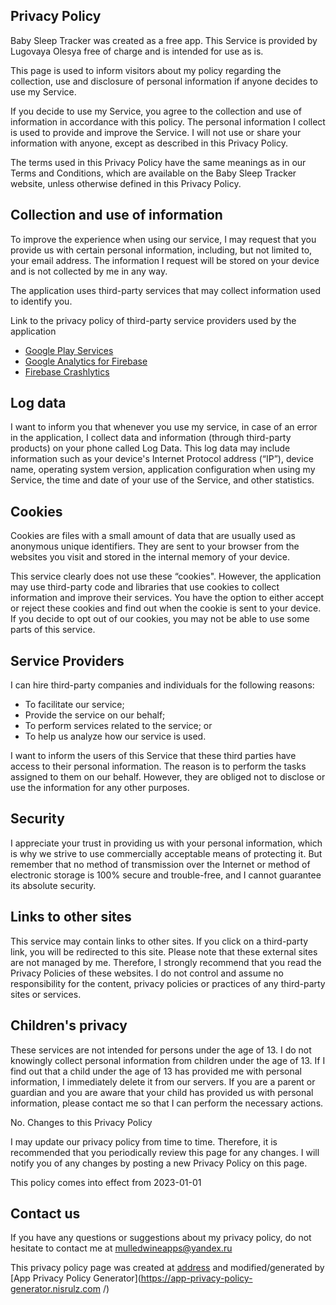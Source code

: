 ## Privacy Policy
Baby Sleep Tracker was created as a free app. This Service is provided by Lugovaya Olesya free of charge and is intended for use as is.

This page is used to inform visitors about my policy regarding the collection, use and disclosure of personal information if anyone decides to use my Service.

If you decide to use my Service, you agree to the collection and use of information in accordance with this policy. The personal information I collect is used to provide and improve the Service. I will not use or share your information with anyone, except as described in this Privacy Policy.

The terms used in this Privacy Policy have the same meanings as in our Terms and Conditions, which are available on the Baby Sleep Tracker website, unless otherwise defined in this Privacy Policy.

## Collection and use of information

To improve the experience when using our service, I may request that you provide us with certain personal information, including, but not limited to, your email address. The information I request will be stored on your device and is not collected by me in any way.

The application uses third-party services that may collect information used to identify you.

Link to the privacy policy of third-party service providers used by the application

*   [Google Play Services](https://www.google.com/policies/privacy/)
*   [Google Analytics for Firebase](https://firebase.google.com/policies/analytics)
*   [Firebase Crashlytics](https://firebase.google.com/support/privacy/)					   

## Log data

I want to inform you that whenever you use my service, in case of an error in the application, I collect data and information (through third-party products) on your phone called Log Data. This log data may include information such as your device's Internet Protocol address (“IP”), device name, operating system version, application configuration when using my Service, the time and date of your use of the Service, and other statistics.

## Cookies

Cookies are files with a small amount of data that are usually used as anonymous unique identifiers. They are sent to your browser from the websites you visit and stored in the internal memory of your device.

This service clearly does not use these “cookies". However, the application may use third-party code and libraries that use cookies to collect information and improve their services. You have the option to either accept or reject these cookies and find out when the cookie is sent to your device. If you decide to opt out of our cookies, you may not be able to use some parts of this service.

## Service Providers

I can hire third-party companies and individuals for the following reasons:

* To facilitate our service;
* Provide the service on our behalf;
* To perform services related to the service; or
* To help us analyze how our service is used.

I want to inform the users of this Service that these third parties have access to their personal information. The reason is to perform the tasks assigned to them on our behalf. However, they are obliged not to disclose or use the information for any other purposes.

## Security

I appreciate your trust in providing us with your personal information, which is why we strive to use commercially acceptable means of protecting it. But remember that no method of transmission over the Internet or method of electronic storage is 100% secure and trouble-free, and I cannot guarantee its absolute security.

## Links to other sites

This service may contain links to other sites. If you click on a third-party link, you will be redirected to this site. Please note that these external sites are not managed by me. Therefore, I strongly recommend that you read the Privacy Policies of these websites. I do not control and assume no responsibility for the content, privacy policies or practices of any third-party sites or services.

## Children's privacy

These services are not intended for persons under the age of 13. I do not knowingly collect personal information from children under the age of 13. If I find out that a child under the age of 13 has provided me with personal information, I immediately delete it from our servers. If you are a parent or guardian and you are aware that your child has provided us with personal information, please contact me so that I can perform the necessary actions.

 No. Changes to this Privacy Policy

I may update our privacy policy from time to time. Therefore, it is recommended that you periodically review this page for any changes. I will notify you of any changes by posting a new Privacy Policy on this page.

This policy comes into effect from 2023-01-01

## Contact us

If you have any questions or suggestions about my privacy policy, do not hesitate to contact me at mulledwineapps@yandex.ru

This privacy policy page was created at [address](https://github.com/Th1ngshappen/share/blob/main/babysleeptracker_privacy.md ) and modified/generated by [App Privacy Policy Generator](https://app-privacy-policy-generator.nisrulz.com /)
